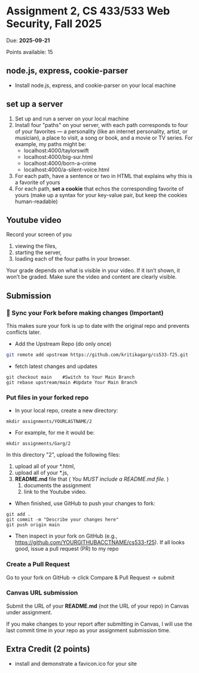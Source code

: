 # Assignment 2, CS 433/533 Web Security, Fall 2025

Due: **2025-09-21**

Points available: 15

## node.js, express, cookie-parser

* Install node.js, express, and cookie-parser on your local machine

## set up a server 

1. Set up and run a server on your local machine
2. Install four "paths" on your server, with each path corresponds to four of your favorites — a personality (like an internet personality, artist, or musician), a place to visit, a song or book, and a movie or TV series. For example, my paths might be:
   * localhost:4000/taylorswift
   * localhost:4000/big-sur.html
   * localhost:4000/born-a-crime
   * localhost:4000/a-silent-voice.html
3. For each path, have a sentence or two in HTML that explains why this is a favorite of yours
4. For each path, **set a cookie** that echos the corresponding favorite of yours (make up a syntax for your key-value pair, but keep the cookies human-readable)

## Youtube video

Record your screen of you 
  1. viewing the files, 
  2. starting the server, 
  3. loading each of the four paths in your browser.  

Your grade depends on what is visible in your video. If it isn’t shown, it won’t be graded. Make sure the video and content are clearly visible.

## Submission

### 🔄 Sync your Fork before making changes (Important)

This makes sure your fork is up to date with the original repo and prevents conflicts later.

* Add the Upstream Repo (do only once)
```bash
git remote add upstream https://github.com/kritikagarg/cs533-f25.git
```
* fetch latest changes and updates
````git fetch upstream
git checkout main    #Switch to Your Main Branch
git rebase upstream/main #Update Your Main Branch
````

### Put files in your forked repo 
* In your local repo, create a new directory:

```
mkdir assignments/YOURLASTNAME/2
```

* For example, for me it would be:

```
mkdir assignments/Garg/2
```

In this directory "2", upload the following files:
   1. upload all of your *.html,
   2. upload all of your *.js,
   3. **README.md** file that ( _You MUST include a README.md file._  )
      1. documents the assignment
      2. link to the Youtube video. 
* When finished, use GitHub to push your changes to fork:
````
git add .
git commit -m "Describe your changes here"
git push origin main
````
* Then inspect in your fork on GitHub (e.g., https://github.com/YOURGITHUBACCTNAME/cs533-f25).  If all looks good, issue a pull request (PR) to my repo

### Create a Pull Request
Go to your fork on GitHub → click Compare & Pull Request → submit

### Canvas URL submission

Submit the URL of your **README.md** (not the URL of your repo) in Canvas under assignment. 

If you make changes to your report after submitting in Canvas, I will use the last commit time in your repo as your assignment submission time.


## Extra Credit (2 points)

* install and demonstrate a favicon.ico for your site
